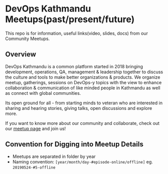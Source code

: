 # DevOps Kathmandu Meetups(past/present/future)

This repo is for information, useful links(video, slides, docs) from our Community Meetups.

## Overview
DevOps Kathmandu is a common platform started in 2018 bringing development, operations, QA, management & leadership together to discuss the culture and tools to make better organizations & products. We organize meetup, gatherings, sessions on DevOps-y topics with the view to enhance collaboration & communication of like minded people in Kathmandu as well as connect with global communities.

Its open ground for all - from starting minds to veteran who are interested in sharing and hearing stories, giving talks, open discussions and explore more.

If you want to know more about our community and collaborate, check out our [meetup
page](https://www.meetup.com/DevOps-Kathmandu/) and join us\!


## Convention for Digging into Meetup Details
-   Meetups are separated in folder by year
-   Naming convention: `[year/month/day-#episode-online/offline]` eg. `20190524-#5-offline`
